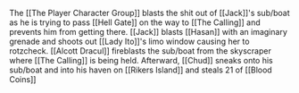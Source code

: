 The [[The Player Character Group]] blasts the shit out of [[Jack]]'s sub/boat as he is trying to pass [[Hell Gate]] on the way to [[The Calling]] and prevents him from getting there. [[Jack]] blasts [[Hasan]] with an imaginary grenade and shoots out [[Lady Ito]]'s limo window causing her to rotzcheck. [[Alcott Dracul]] fireblasts the sub/boat from the skyscraper where [[The Calling]] is being held. Afterward, [[Chud]] sneaks onto his sub/boat and into his haven on [[Rikers Island]] and steals 21 of [[Blood Coins]]